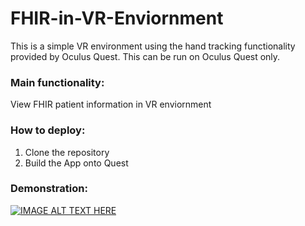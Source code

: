 # FHIR-in-VR-Enviornment
This is a simple VR environment using the hand tracking functionality provided by Oculus Quest. This can be run on Oculus Quest only.
### Main functionality:
View FHIR patient information in VR enviornment
### How to deploy:
1. Clone the repository
2. Build the App onto Quest
### Demonstration:
[![IMAGE ALT TEXT HERE](https://www.youtube.com/watch?v=LHXTTsQE76I&feature=youtu.be/0.jpg)](https://www.youtube.com/watch?v=LHXTTsQE76I&feature=youtu.be)
